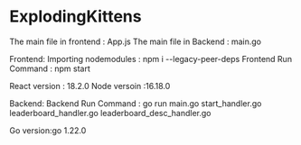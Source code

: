 # ExplodingKittens

The main file in frontend : App.js
The main file in Backend : main.go

Frontend:
Importing nodemodules : npm i --legacy-peer-deps
Frontend Run Command : npm start

React version : 18.2.0
Node versoin :16.18.0

Backend:
Backend Run Command : go run main.go start_handler.go leaderboard_handler.go leaderboard_desc_handler.go

Go version:go 1.22.0

